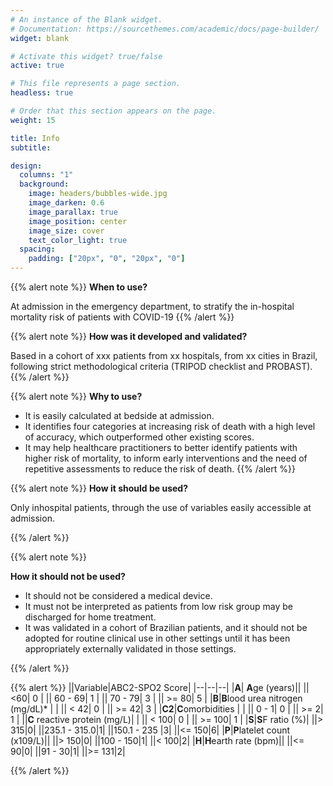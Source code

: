 ```yaml
---
# An instance of the Blank widget.
# Documentation: https://sourcethemes.com/academic/docs/page-builder/
widget: blank

# Activate this widget? true/false
active: true

# This file represents a page section.
headless: true

# Order that this section appears on the page.
weight: 15

title: Info
subtitle:

design:
  columns: "1"
  background:
    image: headers/bubbles-wide.jpg
    image_darken: 0.6
    image_parallax: true
    image_position: center
    image_size: cover
    text_color_light: true
  spacing:
    padding: ["20px", "0", "20px", "0"]
---
```


{{% alert note %}}
**When to use?**

At admission in the emergency department, to stratify the in-hospital mortality risk of patients with COVID-19 
{{% /alert %}}

{{% alert note %}}
**How was it developed and validated?**

Based in a cohort of xxx patients from xx hospitals, from xx cities in Brazil, following strict methodological criteria (TRIPOD checklist and PROBAST). 
{{% /alert %}}

{{% alert note %}}
 **Why to use?**

   + It is easily calculated at bedside at admission.
   + It identifies four categories at increasing risk of death with a high level of accuracy, which outperformed other existing scores.
  + It may help healthcare practitioners to better identify patients with higher risk of mortality, to inform early interventions and the need of repetitive assessments to reduce the risk of death.
{{% /alert %}}

{{% alert note %}}
 **How it should be used?**

Only inhospital patients, through the use of variables easily accessible at admission.

{{% /alert %}}

{{% alert note %}}

**How it should not be used?**

  + It should not be considered a medical device.
  + It must not be interpreted as patients from low risk group may be discharged for home treatment.
  + It was validated in a cohort of Brazilian patients, and it should not be adopted for routine clinical use in other settings until it has been appropriately externally validated in those settings.
    
{{% /alert %}}

{{% alert %}}
||Variable|ABC2-SPO2 Score|
|--|--|--|
|**A**| **A**ge (years)||
|| <60| 0 |
|| 60 - 69| 1 |
|| 70 - 79| 3 |
|| >= 80| 5 |
|**B**|**B**lood urea nitrogen (mg/dL)* | |
|| < 42| 0 |
|| >= 42| 3 |
|**C2**|**C**omorbidities | |
|| 0 - 1| 0 |
|| >= 2| 1 |
||**C** reactive protein (mg/L)| |
|| < 100| 0 |
|| >= 100| 1 |
|**S**|**S**F ratio (%)|
||> 315|0|
||235.1 - 315.0|1|
||150.1 - 235 |3|
||<= 150|6|
|**P**|**P**latelet count (x109/L)||
||> 150|0|
||100 - 150|1|
||< 100|2|
|**H**|**H**earth rate (bpm)||
||<= 90|0|
||91 - 30|1|
||>= 131|2|

{{% /alert %}}
